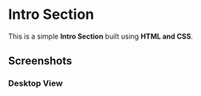 # Intro Section

This is a simple **Intro Section** built using **HTML and CSS**.

## Screenshots

### **Desktop View**
